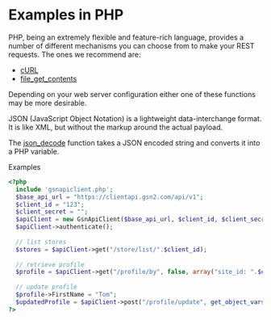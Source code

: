 Examples in PHP
==============

PHP, being an extremely flexible and feature-rich language, provides a number of different mechanisms you can choose from to make your REST requests. The ones we recommend are:

- [cURL](http://php.net/manual/en/book.curl.php)
- [file_get_contents](http://php.net/manual/en/function.file-get-contents.php)

Depending on your web server configuration either one of these functions may be more desirable.

JSON (JavaScript Object Notation) is a lightweight data-interchange format. It is like XML, but without the markup around the actual payload.

The [json_decode](http://php.net/manual/en/function.json-decode.php) function takes a JSON encoded string and converts it into a PHP variable.

Examples

```php
<?php
  include 'gsnapiclient.php'; 
  $base_api_url = "https://clientapi.gsn2.com/api/v1";
  $client_id = "123";
  $client_secret = "";
  $apiClient = new GsnApiClient($base_api_url, $client_id, $client_secret);
  $apiClient->authenticate();
	
  // list stores
  $stores = $apiClient->get("/store/list/".$client_id);
	
  // retrieve profile
  $profile = $apiClient->get("/profile/by", false, array("site_id: ".$client_id));
	
  // update profile
  $profile->FirstName = "Tom";
  $updatedProfile = $apiClient->post("/profile/update", get_object_vars($profile), array("site_id: ".$client_id));
?>
```



